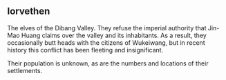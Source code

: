 ## Iorvethen

The elves of the Dibang Valley. They refuse the imperial authority that Jin-Mao Huang claims over the valley and its inhabitants. As a result, they occasionally butt heads with the citizens of Wukeiwang, but in recent history this conflict has been fleeting and insignificant.

Their population is unknown, as are the numbers and locations of their settlements.